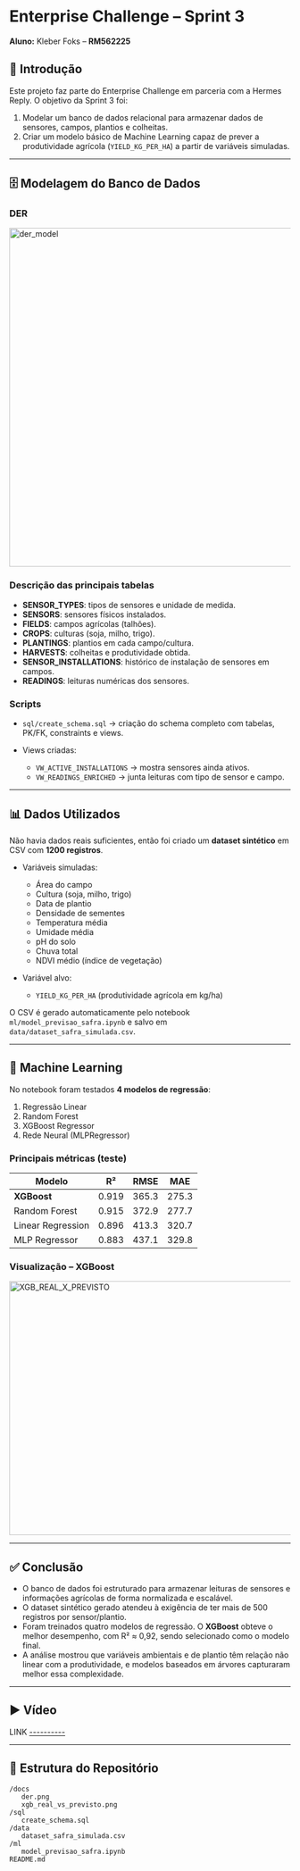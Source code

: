 # Enterprise Challenge – Sprint 3

**Aluno:** Kleber Foks – **RM562225**

## 📌 Introdução

Este projeto faz parte do Enterprise Challenge em parceria com a Hermes Reply.
O objetivo da Sprint 3 foi:

1. Modelar um banco de dados relacional para armazenar dados de sensores, campos, plantios e colheitas.
2. Criar um modelo básico de Machine Learning capaz de prever a produtividade agrícola (`YIELD_KG_PER_HA`) a partir de variáveis simuladas.

---

## 🗄️ Modelagem do Banco de Dados

### DER

<img width="1086" height="607" alt="der_model" src="https://github.com/user-attachments/assets/b8023549-7d4b-4027-b6d2-49b8b5bc9cb9" />

### Descrição das principais tabelas

* **SENSOR\_TYPES**: tipos de sensores e unidade de medida.
* **SENSORS**: sensores físicos instalados.
* **FIELDS**: campos agrícolas (talhões).
* **CROPS**: culturas (soja, milho, trigo).
* **PLANTINGS**: plantios em cada campo/cultura.
* **HARVESTS**: colheitas e produtividade obtida.
* **SENSOR\_INSTALLATIONS**: histórico de instalação de sensores em campos.
* **READINGS**: leituras numéricas dos sensores.

### Scripts

* `sql/create_schema.sql` → criação do schema completo com tabelas, PK/FK, constraints e views.
* Views criadas:

  * `VW_ACTIVE_INSTALLATIONS` → mostra sensores ainda ativos.
  * `VW_READINGS_ENRICHED` → junta leituras com tipo de sensor e campo.

---

## 📊 Dados Utilizados

Não havia dados reais suficientes, então foi criado um **dataset sintético** em CSV com **1200 registros**.

* Variáveis simuladas:

  * Área do campo
  * Cultura (soja, milho, trigo)
  * Data de plantio
  * Densidade de sementes
  * Temperatura média
  * Umidade média
  * pH do solo
  * Chuva total
  * NDVI médio (índice de vegetação)
* Variável alvo:

  * `YIELD_KG_PER_HA` (produtividade agrícola em kg/ha)

O CSV é gerado automaticamente pelo notebook `ml/model_previsao_safra.ipynb` e salvo em `data/dataset_safra_simulada.csv`.

---

## 🤖 Machine Learning

No notebook foram testados **4 modelos de regressão**:

1. Regressão Linear
2. Random Forest
3. XGBoost Regressor
4. Rede Neural (MLPRegressor)

### Principais métricas (teste)

| Modelo            | R²    | RMSE  | MAE   |
| ----------------- | ----- | ----- | ----- |
| **XGBoost**       | 0.919 | 365.3 | 275.3 |
| Random Forest     | 0.915 | 372.9 | 277.7 |
| Linear Regression | 0.896 | 413.3 | 320.7 |
| MLP Regressor     | 0.883 | 437.1 | 329.8 |

### Visualização – XGBoost

<img width="580" height="455" alt="XGB_REAL_X_PREVISTO" src="https://github.com/user-attachments/assets/8d041a95-20b4-42ff-b616-73ff2ed57a1f" />

---

## ✅ Conclusão

* O banco de dados foi estruturado para armazenar leituras de sensores e informações agrícolas de forma normalizada e escalável.
* O dataset sintético gerado atendeu à exigência de ter mais de 500 registros por sensor/plantio.
* Foram treinados quatro modelos de regressão. O **XGBoost** obteve o melhor desempenho, com R² ≈ 0,92, sendo selecionado como o modelo final.
* A análise mostrou que variáveis ambientais e de plantio têm relação não linear com a produtividade, e modelos baseados em árvores capturaram melhor essa complexidade.

---

## ▶️ Vídeo

LINK [----------](https://youtu.be/MQdEH-NsO7s)

---

## 📂 Estrutura do Repositório

```
/docs
   der.png
   xgb_real_vs_previsto.png
/sql
   create_schema.sql
/data
   dataset_safra_simulada.csv
/ml
   model_previsao_safra.ipynb
README.md
```
